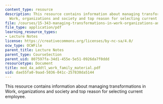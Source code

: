 ```yaml
---
content_type: resource
description: This resource contains information about managing transformations in
  Work, organizations and society and top reason for selecting current employee.
file: /courses/15-343-managing-transformations-in-work-organizations-and-society-spring-2002/dae55fa09aad5036041c257830da5144_mod_4a_addtl_work_family_material.pdf
file_type: application/pdf
learning_resource_types:
- Lecture Notes
license: https://creativecommons.org/licenses/by-nc-sa/4.0/
ocw_type: OCWFile
parent_title: Lecture Notes
parent_type: CourseSection
parent_uid: 807597fa-34d1-455e-5e51-0926da7f0ddd
resourcetype: Document
title: mod_4a_addtl_work_family_material.pdf
uid: dae55fa0-9aad-5036-041c-257830da5144
---
```

This resource contains information about managing transformations in Work, organizations and society and top reason for selecting current employee.